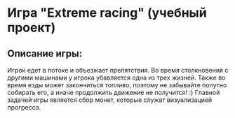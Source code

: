 # Игра "Extreme racing" (учебный проект)
## Описание игры:
Игрок едет в потоке и объезжает препятствия. Во время столкновения с другими машинами у игрока убавляется одна из трех жизней. Также во время езды может закончиться топливо, поэтому не забывайте попутно собирать его, а иначе продолжить движение не получится! :)
Главной задачей игры является сбор монет, которые служат визуализацией прогресса.

